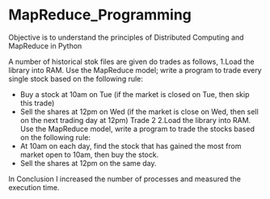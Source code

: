 MapReduce_Programming
=====================
Objective is to understand the principles of Distributed Computing and MapReduce in Python

A number of historical stok files are given do trades as follows,
1.Load the library into RAM. Use the MapReduce model; write a program to trade every single stock based on the following rule:
-  Buy a stock at 10am  on Tue (if the market is closed on Tue, then skip this trade)
-	Sell the shares at 12pm on Wed (if the market is close on Wed, then sell on the next trading day at 12pm)
Trade 2
2.Load the library into RAM. Use the MapReduce model, write a program to trade the stocks based on the following rule:
-	At 10am on each day, find the stock that has gained the most from market open to 10am, then buy the stock.
-	Sell the shares at 12pm on the same day.

In Conclusion I increased the number of processes and measured the execution time.
